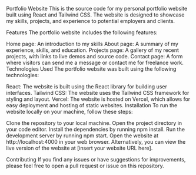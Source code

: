 Portfolio Website
This is the source code for my personal portfolio website built using React and Tailwind CSS. The website is designed to showcase my skills, projects, and experience to potential employers and clients.

Features
The portfolio website includes the following features:

Home page: An introduction to my skills
About page: A summary of my experience, skills, and education.
Projects page: A gallery of my recent projects, with links to live demos and source code.
Contact page: A form where visitors can send me a message or contact me for freelance work.
Technologies Used
The portfolio website was built using the following technologies:

React: The website is built using the React library for building user interfaces.
Tailwind CSS: The website uses the Tailwind CSS framework for styling and layout.
Vercel: The website is hosted on Vercel, which allows for easy deployment and hosting of static websites.
Installation
To run the website locally on your machine, follow these steps:

Clone the repository to your local machine.
Open the project directory in your code editor.
Install the dependencies by running npm install.
Run the development server by running npm start.
Open the website at http://localhost:4000 in your web browser.
Alternatively, you can view the live version of the website at [insert your website URL here].

Contributing
If you find any issues or have suggestions for improvements, please feel free to open a pull request or issue on this repository.
